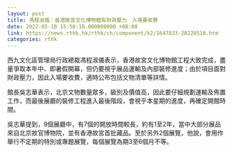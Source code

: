 ```yaml
---
layout: post
title: 馮程淑儀：香港故宮文化博物館有財政壓力　入場要收費
date: 2022-05-10 15:50:18.000000000 +08:00
link: https://news.rthk.hk/rthk/ch/component/k2/1647833-20220510.htm
categories: rthk
---
```


西九文化區管理局行政總裁馮程淑儀表示，香港故宮文化博物館工程大致完成，盡量爭取本年中、即暑假開幕，但仍要視乎展品運輸及內部裝修進度；由於項目面對財政壓力，因此入場要收費，適時公布包括文物清單等詳情。

館長吳志華表示，北京文物數量眾多，級別及價值高，因此要仔細規劃運輸及佈置工作，而最後展廳的裝修工程進入最後階段，會視乎本星期的進度，再確定開館時間。

吳志華提到，9個展廳中，有7個的開放時間較長，約有1至2年，當中大部分展品來自北京故官博物院，並有香港故宮首批藏品。至於另外2個展覽，他說，會用作舉行不定期的特別或專題展覽，每個展覽為期3至6個月不等。
